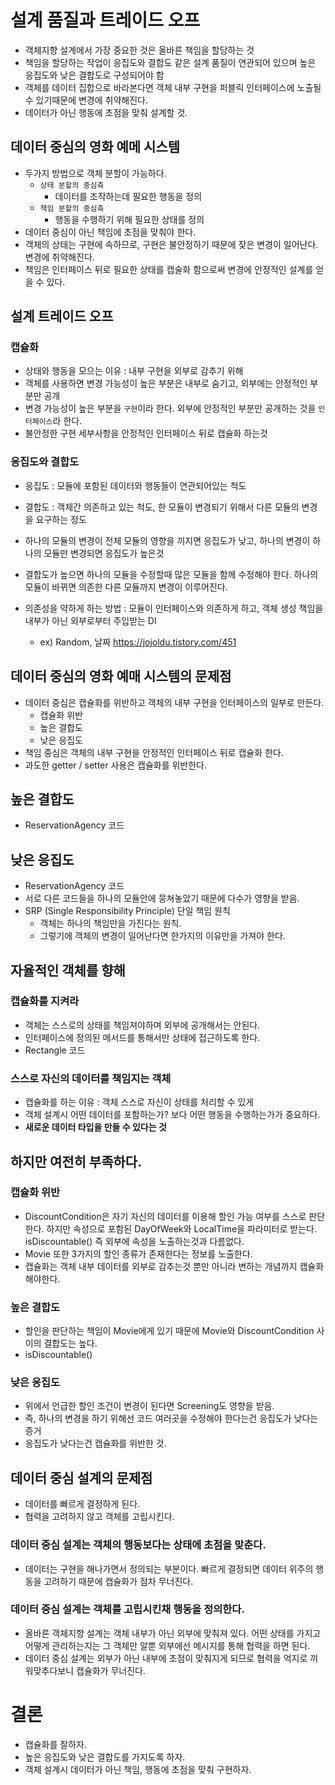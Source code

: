 # 설계 품질과 트레이드 오프
- 객체지향 설계에서 가장 중요한 것은 올바른 책임을 할당하는 것
- 책임을 할당하는 작업이 응집도와 결합도 같은 설계 품질이 연관되어 있으며 높은 응집도와 낮은 결합도로 구성되어야 함
- 객체를 데이터 집합으로 바라본다면 객체 내부 구현을 퍼블릭 인터페이스에 노출될 수 있기때문에 변경에 취약해진다.
- 데이터가 아닌 행동에 초점을 맞춰 설계할 것.

## 데이터 중심의 영화 예메 시스템
- 두가지 방법으로 객체 분할이 가능하다.
    - `상태 분할의 중심축`
        - 데이터를 조작하는데 필요한 행동을 정의
    - `책임 분할의 중심축`
        - 행동을 수행하기 위해 필요한 상태를 정의
- 데이터 중심이 아닌 책임에 초점을 맞춰야 한다.
- 객체의 상태는 구현에 속하므로, 구현은 불안정하기 때문에 잦은 변경이 일어난다. 변경에 취약해진다.
- 책임은 인터페이스 뒤로 필요한 상태를 캡술화 함으로써 변경에 안정적인 설계를 얻을 수 있다.

## 설계 트레이드 오프
### 캡슐화
- 상태와 행동을 모으는 이유 : 내부 구현을 외부로 감추기 위해
- 객체를 사용하면 변경 가능성이 높은 부분은 내부로 숨기고, 외부에는 안정적인 부분만 공개
- 변경 가능성이 높은 부분을 `구현`이라 한다. 외부에 안정적인 부분만 공개하는 것을 `인터페이스`라 한다.
- 불안정한 구현 세부사항을 안정적인 인터페이스 뒤로 캡슐화 하는것

### 응집도와 결합도
- 응집도 : 모듈에 포함된 데이터와 행동들이 연관되어있는 척도
- 결합도 : 객체간 의존하고 있는 척도, 한 모듈이 변경되기 위해서 다른 모듈의 변경을 요구하는 정도
   
- 하나의 모듈의 변경이 전체 모듈의 영향을 끼지면 응집도가 낮고, 하나의 변경이 하나의 모듈만 변경되면 응집도가 높은것
- 결합도가 높으면 하나의 모듈을 수정할때 많은 모듈을 함께 수정해야 한다. 하나의 모듈이 바뀌면 의존한 다른 모듈까지 변경이 이루어진다.
- 의존성을 약하게 하는 방법 : 모듈이 인터페이스와 의존하게 하고, 객체 생성 책임을 내부가 아닌 외부로부터 주입받는 DI
    - ex) Random, 날짜 https://jojoldu.tistory.com/451

## 데이터 중심의 영화 예매 시스템의 문제점
- 데이터 중심은 캡슐화를 위반하고 객체의 내부 구현을 인터페이스의 일부로 만든다.
    - 캡슐화 위반
    - 높은 결합도
    - 낮은 응집도
- 책임 중심은 객체의 내부 구현을 안정적인 인터페이스 뒤로 캡슐화 한다.
- 과도한 getter / setter 사용은 캡슐화를 위반한다.

## 높은 결합도
- ReservationAgency 코드

## 낮은 응집도
- ReservationAgency 코드
- 서로 다른 코드들을 하나의 모듈안에 뭉쳐놓았기 때문에 다수가 영향을 받음.
- SRP (Single Responsibility Principle) 단일 책임 원칙
    - 객체는 하나의 책임만을 가진다는 원칙.
    - 그렇기에 객체의 변경이 일어난다면 한가지의 이유만을 가져야 한다.

## 자율적인 객체를 향해
### 캡슐화를 지켜라
- 객체는 스스로의 상태를 책임져야하며 외부에 공개해서는 안된다.
- 인터페이스에 정의된 메서드를 통해서만 상태에 접근하도록 한다.
- Rectangle 코드

### 스스로 자신의 데이터를 책임지는 객체
- 캡슐화를 하는 이유 : 객체 스스로 자신이 상태를 처리할 수 있게
- 객체 설계시 어떤 데이터를 포함하는가? 보다 어떤 행동을 수행하는가가 중요하다.
- **새로운 데이터 타입을 만들 수 있다는 것**

## 하지만 여전히 부족하다.
### 캡슐화 위반
- DiscountCondition은 자기 자신의 데이터를 이용해 할인 가능 여부를 스스로 판단한다.
하지만 속성으로 포함된 DayOfWeek와 LocalTime을 파라미터로 받는다. isDiscountable()
즉 외부에 속성을 노출하는것과 다름없다.
- Movie 또한 3가지의 할인 종류가 존재한다는 정보를 노출한다.
- 캡슐화는 객체 내부 데이터를 외부로 감추는것 뿐만 아니라 변하는 개념까지 캡슐화 해야한다.

### 높은 결합도
- 할인을 판단하는 책임이 Movie에게 있기 때문에 Movie와 DiscountCondition 사이의 결합도는 높다.
- isDiscountable()               

### 낮은 응집도
- 위에서 언급한 할인 조건이 변경이 된다면 Screening도 영향을 받음.
- 즉, 하나의 변경을 하기 위해선 코드 여러곳을 수정해야 한다는건 응집도가 낮다는 증거
- 응집도가 낮다는건 캡슐화를 위반한 것.

## 데이터 중심 설계의 문제점
- 데이터를 빠르게 결정하게 된다.
- 협력을 고려하지 않고 객체를 고립시킨다.

### 데이터 중심 설계는 객체의 행동보다는 상태에 초점을 맞춘다.   
- 데이터는 구현을 해나가면서 정의되는 부분이다. 빠르게 결정되면 데이터 위주의 행동을 고려하기 때문에 캡슐화가 점차 무너진다.         

### 데이터 중심 설계는 객체를 고립시킨채 행동을 정의한다.
- 올바른 객체지향 설계는 객체 내부가 아닌 외부에 맞춰져 있다. 어떤 상태를 가지고 어떻게 관리하는지는
그 객체만 알뿐 외부에선 메시지를 통해 협력을 하면 된다.
- 데이터 중심 설계는 외부가 아닌 내부에 초점이 맞춰지게 되므로 협력을 억지로 끼워맞추다보니 캡슐화가 무너진다.

# 결론
- 캡슐화를 잘하자.
- 높은 응집도와 낮은 결합도를 가지도록 하자.
- 객체 설계시 데이터가 아닌 책임, 행동에 초점을 맞춰 구현하자.